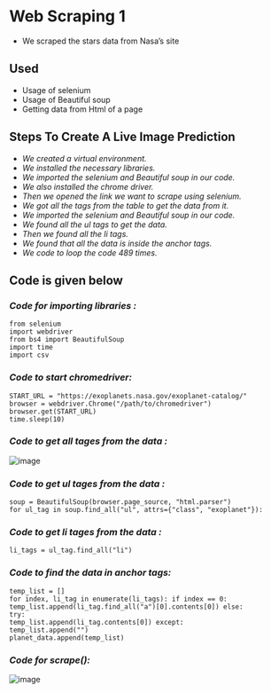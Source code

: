 # Web Scraping 1
* We scraped the stars data from Nasa’s site

 ## Used
  * Usage of selenium
  * Usage of Beautiful soup
  * Getting data from Html of a page

## Steps To Create A Live Image Prediction
  * *We created a virtual environment.*
  * *We installed the necessary libraries.*
  * *We imported the selenium and Beautiful soup in our code.*
  * *We also installed the chrome driver.*
  * *Then we opened the link we want to scrape using selenium.*
  * *We got all the tags from the table to get the data from it.*
  * *We imported the selenium and Beautiful soup in our code.*
  * *We found all the ul tags to get the data.*
  * *Then we found all the li tags.*
  * *We found that all the data is inside the anchor tags.*
  * *We code to loop the code 489 times.*

## Code is given below
### *Code for importing libraries :*
````
from selenium 
import webdriver 
from bs4 import BeautifulSoup 
import time
import csv
````
### *Code to start chromedriver:* 
````
START_URL = "https://exoplanets.nasa.gov/exoplanet-catalog/" 
browser = webdriver.Chrome("/path/to/chromedriver") 
browser.get(START_URL)
time.sleep(10)
````
### *Code to get all tages from the data :*
![image](https://user-images.githubusercontent.com/74312429/148648368-310f459d-3f7f-4f7f-9b84-6cb2b94dc29d.png)
### *Code to get ul tages from the data :*
````
soup = BeautifulSoup(browser.page_source, "html.parser")
for ul_tag in soup.find_all("ul", attrs={"class", "exoplanet"}):
````
### *Code to get li tages from the data :*
```
li_tags = ul_tag.find_all("li")
```
### *Code to find the data in anchor tags:*
````
temp_list = []
for index, li_tag in enumerate(li_tags): if index == 0:
temp_list.append(li_tag.find_all("a")[0].contents[0]) else:
try:
temp_list.append(li_tag.contents[0]) except:
temp_list.append("")
planet_data.append(temp_list)
````
### *Code for scrape():*
![image](https://user-images.githubusercontent.com/74312429/148648562-8e9074e2-7abc-4aaa-80f5-4aab7a474389.png)
